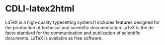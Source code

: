 
# CDLI-latex2html
LaTeX is a high-quality typesetting system.It includes features designed for the production of technical and scientific documentation.LaTeX is the de facto standard for the communication and publication of scientific documents. 
LaTeX is available as free software.

